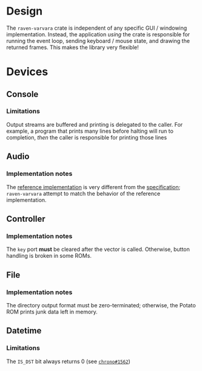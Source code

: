# Design
The `raven-varvara` crate is independent of any specific GUI / windowing
implementation.  Instead, the application _using_ the crate is responsible for
running the event loop, sending keyboard / mouse state, and drawing the returned
frames.  This makes the library very flexible!

# Devices
## Console
### Limitations
Output streams are buffered and printing is delegated to the caller.  For
example, a program that prints many lines before halting will run to completion,
_then_ the caller is responsible for printing those lines

## Audio
### Implementation notes
The [reference implementation](https://git.sr.ht/~rabbits/uxn/tree/main/item/src/devices/audio.c)
is very different from the
[specification](https://wiki.xxiivv.com/site/varvara.html#audio);
`raven-varvara` attempt to match the behavior of the reference implementation.

## Controller
### Implementation notes
The `key` port **must** be cleared after the vector is called.  Otherwise,
button handling is broken in some ROMs.

## File
### Implementation notes
The directory output format must be zero-terminated; otherwise, the Potato ROM
prints junk data left in memory.

## Datetime
### Limitations
The `IS_DST` bit always returns 0
(see [`chrono#1562`](https://github.com/chronotope/chrono/issues/1562))
